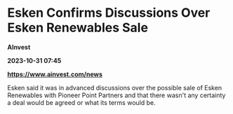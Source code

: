 # Esken Confirms Discussions Over Esken Renewables Sale
**AInvest**

**2023-10-31 07:45**

**https://www.ainvest.com/news**

Esken said it was in advanced discussions over the possible sale of Esken Renewables with Pioneer Point Partners and that there wasn't any certainty a deal would be agreed or what its terms would be.